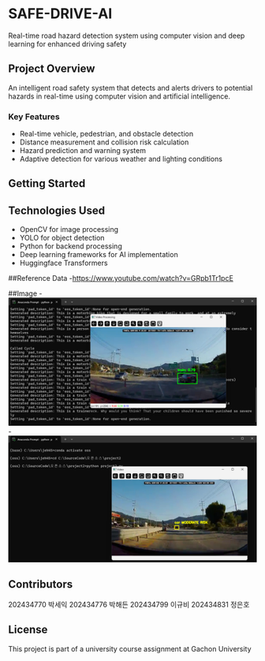 # SAFE-DRIVE-AI
Real-time road hazard detection system using computer vision and deep learning for enhanced driving safety

## Project Overview
An intelligent road safety system that detects and alerts drivers to potential hazards in real-time using computer vision and artificial intelligence.

### Key Features
- Real-time vehicle, pedestrian, and obstacle detection
- Distance measurement and collision risk calculation
- Hazard prediction and warning system
- Adaptive detection for various weather and lighting conditions

## Getting Started

## Technologies Used
- OpenCV for image processing
- YOLO for object detection
- Python for backend processing
- Deep learning frameworks for AI implementation
- Huggingface Transformers

##Reference Data
-https://www.youtube.com/watch?v=GRpb1Tr1pcE

##Image
-![project1 demo](https://github.com/GUEBI-AI/SAFE-DRIVE-AI/blob/main/1.png?raw=true)
-![project2 demo](https://github.com/GUEBI-AI/SAFE-DRIVE-AI/blob/main/2.png?raw=true)

## Contributors
202434770 박세익
202434776 박해든
202434799 이규비
202434831 정은호

## License
This project is part of a university course assignment at Gachon University
